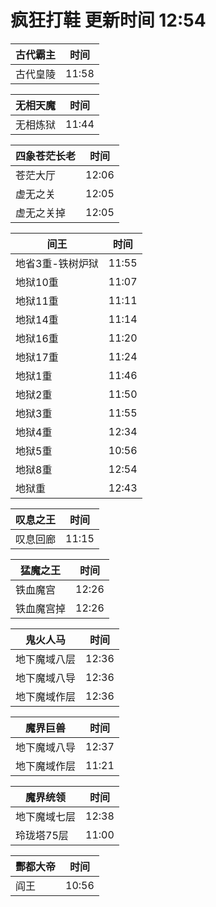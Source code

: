 # 疯狂打鞋 更新时间 12:54

| 古代霸主   | 时间    |
|--------|-------|
| 古代皇陵 | 11:58 |

| 无相天魔   | 时间    |
|--------|-------|
| 无相炼狱 | 11:44 |

| 四象苍茫长老   | 时间    |
|--------|-------|
| 苍茫大厅 | 12:06 |
| 虚无之关 | 12:05 |
| 虚无之关掉 | 12:05 |

| 间王   | 时间    |
|--------|-------|
| 地省3重-铁树炉狱 | 11:55 |
| 地狱10重 | 11:07 |
| 地狱11重 | 11:11 |
| 地狱14重 | 11:14 |
| 地狱16重 | 11:20 |
| 地狱17重 | 11:24 |
| 地狱1重 | 11:46 |
| 地狱2重 | 11:50 |
| 地狱3重 | 11:55 |
| 地狱4重 | 12:34 |
| 地狱5重 | 10:56 |
| 地狱8重 | 12:54 |
| 地狱重 | 12:43 |

| 叹息之王   | 时间    |
|--------|-------|
| 叹息回廊 | 11:15 |

| 猛魔之王   | 时间    |
|--------|-------|
| 铁血魔宫 | 12:26 |
| 铁血魔宫掉 | 12:26 |

| 鬼火人马   | 时间    |
|--------|-------|
| 地下魔域八层 | 12:36 |
| 地下魔域八导 | 12:36 |
| 地下魔域作层 | 12:36 |

| 魔界巨兽   | 时间    |
|--------|-------|
| 地下魔域八导 | 12:37 |
| 地下魔域作层 | 11:21 |

| 魔界统领   | 时间    |
|--------|-------|
| 地下魔域七层 | 12:38 |
| 玲珑塔75层 | 11:00 |

| 酆都大帝   | 时间    |
|--------|-------|
| 阎王 | 10:56 |